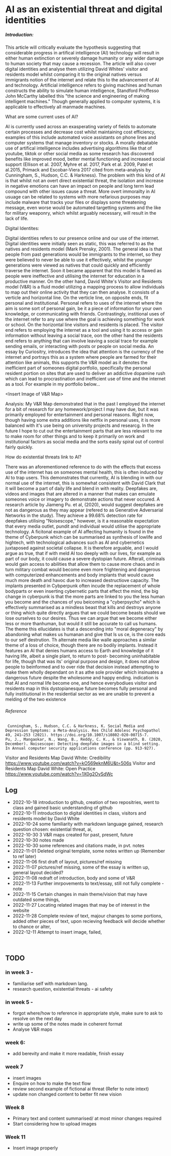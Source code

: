 # AI as an existential threat and digital identities


##### Introduction: 

This article will critically evaluate the hypothesis suggesting that considerable progress in artifical intelligence (AI) technology will result in either human extinction or severely damage humanity or any wider damage to human society that may cause a recession. The article will also cover digital identities and analyse them utilizing David Whites' visitor and residents model whilst comparing it to the original natives versus immigrants notion of the internet and relate this to the advancement of AI and technology. Artificial intelligence refers to giving machines and human constructs the ability to simulate human intelligence, Standford Proffesso John McCarthy labelled this "the science and engineering of making intelligent machines." Though generally applied to computer systems, it is applicable to effectively all manmade machines. 


 
What are some current uses of AI?

 AI is currently used across an exasperating variety of fields to automate certain processes and decrease cost whilst maintaining cost efficiency, examples of this include automated voice assistants on phone lines and computer systems that manage inventory or stocks. A morally debatable use of artifical intelligence includes advertising algorithims like that of youtube, tiktok or other social media as some research has discovered benefits like improved mood, better mental functioning and increased social support (Ellison et al. 2007, Myhre et al. 2017, Park et al. 2009, Patel et al.2015, Primack and Escobar-Viera 2017 cited from meta-analysis by Cunningham, S., Hudson, C.C. & Harkness). The problem with this kind of AI is that whilst not an overt direct existential threat, the isolation and increase in negative emotions can have an impact on people and long term lead compound with other issues cause a threat. More overt immorailty in AI usuage can be related to systems with more nefarious purposes may include malware that tracks your files or displays some threatening message, even worse would be automated targetting systems and the like for military weaponry, which whilst arguably necessary, will result in the lack of life.

 
Digital Identites:

Digital identities refers to our presence online and our use of the internet. Digital identities were initially seen as static, this was referred to as the natives and residents model (Mark Prensky, 2001). The general idea is that people from past generations would be immigrants to the internet, so they were believed to never be able to use it effectively, whilst the younger generations were viewed as natives that could quickly and efficiently traverse the internet. Soon it became apparent that this model is flawed as people were ineffective and utilising the internet for education in a productive manner. On the other hand, David White's Visitor and Residents model (V&R) is a fluid model utilizing a mapping process to allow individuals to map out their online activity that they can then analyse. It consists of a verticle and horizontal line. On the verticle line, on opposite ends, fit personal and institutional. Personal refers to uses of the internet where the aim is some sort of personal gain, be it a piece of information for your own knowledge, or communicating with friends. Contrastingly, institional uses of the internet refer to any use where the goal is achieving something for work or school. On the horizontal line visitors and residents is placed. The visitor end refers to employing the internet as a tool and using it to access or gain information without leaving a social trace, oon the other hand the residents end refers to  anything that can involve leaving a social trace for example sending emails, or interacting with posts or people on social media. An essay by Curiositry, introduces the idea that attention is the currency of the internet and portrays this as a system where people are farmed for their attention like animals, this supports the V&R model as it denotes the inefficient part of someones digital portfolio, specifically the personal resident portion on sites that are used to deliver an addictive dopamine rush which can lead to procrastination and inefficient use of time and the internet as a tool. For example in my portfolio below...

<Insert Image of V&R Map> 

Analysis: My V&R Map demonstrated that in the past I employed the internet for a bit of research for any homework/project I may have due, but it was primarily employed for entertainment and personal reasons. Right now, though having some extra additions like netflix in personal uses, it is more balanced with it's use being on university projects and researcg. In the future I hope to cut out the entertainment parts that are less relevant to me to make room for other things and to keep it primarily on work and institutional factors as social media and the sorts easily spiral out of control fairly quickly.
 
 
  
  How do existential threats link to AI?
  
  There was an aforementioned reference to do with the effects that excess use of the internet has on someones mental health, this is often induced by AI to trap users. This demonstrates that currently, AI is blending in with our normal use of the internet, this is somewhat consistent with David Clark that it will become a part of daily life and blend in with reality. Deepfakes are, videos and images that are altered in a manner that makes can emulate someones voice or imagery to demonstrate actions that never occured. A research article by Jiameng Pu. et al, (2020), would suggest deepfakes are not as dangerous as they may appear (refered to as Generative Adversarial Networks in the study). They achieve a 99.68% detection rate for deepfakes utilising "Noisescope," however, is it a reasonable expectation that every media outlet, pundit and individual would utilise the appropriate technology. A ficitonal example of AI affecting humanity is found in the theme of Cyberpunk which can be summarised as synthesis of lowlife and hightech, with technological advances such as AI and cybernetics juxtaposed against societal collapse. It is therefore arguable, and I would argue as true, that if with meld AI too deeply with our lives, for example as part of our body, it could cause a severe dystopian future. Afterall, criminals would gain access to abilities that allow them to cause more chaos and in turn military combat would become even more frightening and dangerous with computerized enhancements and body implants that would cause much more death and havoc due to increased destructiove capacity. The implants presented in Cybperpunk often incude the replacement of whole bodyparts or even inserting cybernetic parts that effect the mind, the big change in cyberpunk is that the more parts are linked to you the less human you become and the chances of you beicoming a "cyberpsycho" which is effectively summarised as a mindless beast that kills and destroys  anyone or thing which quite directly argues that we could become beasts should we lose ourselves to our desires. Thus we can argue that we become either less or more thanhuman, but would it still be accurate to call us humans. The theme this ellucidates is that a descending into "moral degeneracy" by abandoning what makes us humanan and give that ls us ce, is the core eads to our self destrution. Th alternate media  like walle approaches a similar theme of a loss of choice, though there are no bodily implants. Instead it features an AI that denies humans access to Earth and knowledge of it having life, albeit a single plant, to return to post- becoming uninhabitable for life, though that was its' original purpose and design, it does not allow people to beinformed and to over ride that decision instead attempting to make them wholly dependant on it as athe sole provider which insinuates a dangerous future despite the wholesome and happy ending. indication is that AI and normal life become one, and hence everybodiues visitor and residents map in this dystopianesque future becomes fully personal and fully institiutional in the residential sector as we are unable to prevent a melding of the two existence
  


     
###### Reference
     Cunningham, S., Hudson, C.C. & Harkness, K. Social Media and Depression Symptoms: a Meta-Analysis. Res Child Adolesc Psychopathol 49, 241–253 (2021). https://doi.org/10.1007/s10802-020-00715-7.
    Pu, J., Mangaokar, N., Wang, B., Reddy, C. K., & Viswanath, B. (2020, December). Noisescope: Detecting deepfake images in a blind setting. In Annual computer security applications conference (pp. 913-927).
 Visitor and Residents Map  David White: Credibility https://www.youtube.com/watch?v=kO569eknM6U&t=506s 
 Visitor and Residents Map David White: Open Practice https://www.youtube.com/watch?v=1X0g2OvSdWc

## Log

- 2022-10-18 introduction to github, creation of two repositries, went to class and gained basic understanding of github
- 2022-10-11 introduction to digital identities in class, visitors and residents model by David White
- 2022-10-24 some familiarity with markdown language gained, research question chosen: existential threat, ai, 
- 2022-10-30 3 V&R maps created for past, present, future
- 2022-10-30 notes made
- 2022-10-30 some references and citations made, in pvt. notes
- 2022-11-01 Deleted original template, some notes written up (Remember to ref later)
- 2022-11-06 first draft of layout, pictures/ref missing 
- 2022-11-07 pictures/ref missing, some of the essay is written up, general layout decided?
- 2022-11-08 redraft of introduction, body and some of V&R 
- 2022-11-13 Further imrpovements to text/essay, still not fully complete - note
- 2022-11-15 Certain changes in main theme/vision that may have outdated some things,
- 2022-11-27 Locating related images that may be of interest in the website
- 2022-11-28 Complete review of text, majour changes to some portions, added other pieces of text, upon recieving feedback will decide whether to chance or alter, 
- 2022-12-11 Attempt to insert image, failed, 
<br>

## TODO
### in week 3 -
- familiarise self with markdown lang.
- research question, existential threats - ai safety

### in week 5 -
- forgot where/how to reference in appropriate style, make sure to ask to resolve on the next day
- write up some of the notes made in coherent format
- Analyse V&R maps

  
### week 6:
-  add berevity and make it more readable, finish essay
     
  ### week 7 
- insert images
- Enquire on how to make the text flow
- review second example of fictional ai threat (Refer to note intext)
- update non changed content to better fit new vision
 
### Week 8
- Primary text and content summarised/ at most minor changes required 
- Start considering how to upload images

### Week 11 
- Insert image properly
